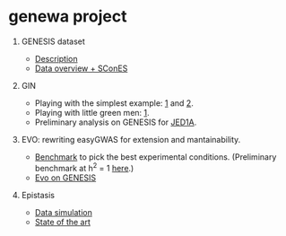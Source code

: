 # genewa project

1. GENESIS dataset

    * [Description](logbook/genesis_data.md)
    * [Data overview + SConES](logbook/genesis_exploration_1.ipynb)

2. GIN
    * Playing with the simplest example: [1](logbook/simplest_example_1.ipynb) and [2](logbook/simplest_example_2.ipynb).
    * Playing with little green men: [1](logbook/little_green_men_example_1.ipynb).
    * Preliminary analysis on GENESIS for [JED1A](logbook/genesis_gin_skat_aicc_1.ipynb).

3. EVO: rewriting easyGWAS for extension and mantainability.

    * [Benchmark](results/heritability/benchmark_1cluster.ipynb) to pick the best experimental conditions. (Preliminary benchmark at h<sup>2</sup> = 1 [here](results/heritability/benchmark.ipynb).)
    * [Evo on GENESIS](results/evo/evo_analysis.ipynb)

4. Epistasis
    * [Data simulation](logbook/gwas_simulation.md)
    * [State of the art](logbook/sota.md)
